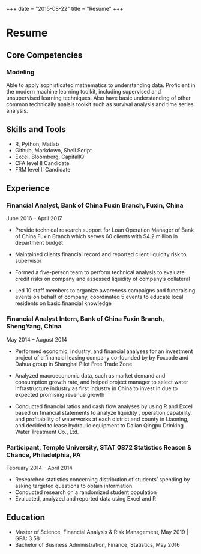 +++
date = "2015-08-22"
title = "Resume"
+++

# Resume

## Core Competencies

### Modeling

Able to apply sophisticated mathematics to understanding data. Proficient in the modern machine learning toolkit, including supervised and unsupervised learning techniques. Also have basic understanding of other common technically analsis toolkit such as survival analysis and time series analysis. 

## Skills and Tools

- R, Python, Matlab
- Github, Markdown, Shell Script
- Excel, Bloomberg, CapitalIQ
- CFA level II Candidate
- FRM level II Candidate

## Experience

### Financial Analyst, Bank of China Fuxin Branch, Fuxin, China

June 2016 – April 2017

- Provide technical research support for Loan Operation Manager of Bank of China Fuxin Branch which serves 60 clients with $4.2 million in department budget

- Maintained clients financial record and reported client liquidity risk to supervisor

- Formed a five-person team to perform technical analysis to evaluate credit risks on company and assessed liquidity of company’s collateral

- Led 10 staff members to organize awareness campaigns and fundraising events on behalf of company, coordinated 5 events to educate local residents on basic financial knowledge

### Financial Analyst Intern, Bank of China Fuxin Branch,  ShengYang, China

May 2014 – August  2014

- Performed economic, industry, and financial analyses for an investment project of a financial leasing company co-founded by by Foxcode and Dahua group in Shanghai Pilot Free Trade Zone.

- Analyzed macroeconomic data, such as market demand and consumption growth rate, and helped project manager to select water infrastructure industry as first industry in China to invest in due to expected promising revenue growth

- Conducted financial ratios and cash flow analyses by using R and Excel based on financial statements to analyze liquidity , operation capability, and profitability of waterworks at each district and county in Liaoning, and decided to lease hydraulic equipment to Dalian Qingpu Drinking Water Treatment Co., Ltd.


### Participant, Temple University, STAT 0872 Statistics Reason & Chance, Philadelphia, PA

February 2014 – April 2014

- Researched statistics concerning distribution of students’ spending by asking targeted questions to obtain information
- Conducted research on a randomized student population
- Evaluated, analyzed and reported data using Excel and R


## Education

- Master of Science, Financial Analysis & Risk Management, May 2019 | GPA: 3.58
- Bachelor of Business Administration, Finance, Statistics, May 2016